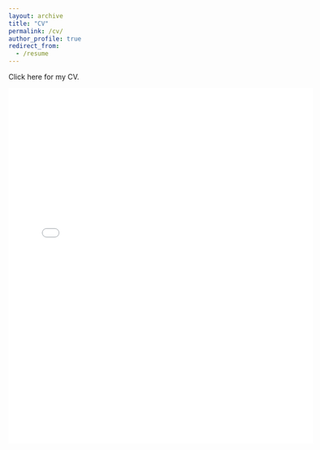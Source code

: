```yaml
---
layout: archive
title: "CV"
permalink: /cv/
author_profile: true
redirect_from:
  - /resume
---
```

Click here for my CV.

<embed src="{{ site.baseurl }}/files/CV_Yoo(updated May 2024).pdf" width="600" height="700" type='application/pdf'> 

